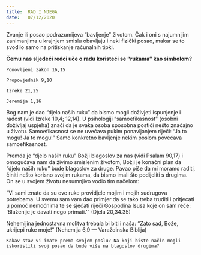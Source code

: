 ```yaml
---
title:  RAD I NJEGA
date:   07/12/2020
---
```


Zvanje ili posao podrazumijeva “bavljenje” životom. Čak i oni s najumnijim zanimanjima u krajnjem smislu obavljaju i neki fizički posao, makar se to svodilo samo na pritiskanje računalnih tipki.

**Čemu nas sljedeći redci uče o radu koristeći se “rukama” kao simbolom?**

`Ponovljeni zakon 16,15`

`Propovjednik 9,10`

`Izreke 21,25`

`Jeremija 1,16`

Bog nam je dao “djelo naših ruku” da bismo mogli doživjeti ispunjenje i radost (vidi Izreke 10,4; 12,14). U psihologiji “samoefikasnost” (osobni doživljaj uspjeha) znači da je svaka osoba sposobna postići nešto značajno u životu. Samoefikasnost se ne uvećava pukim ponavljanjem riječi: “Ja to mogu! Ja to mogu!” Samo konkretno bavljenje nekim poslom povećava samoefikasnost.

Premda je “djelo naših ruku” Božji blagoslov za nas (vidi Psalam 90,17) i omogućava nam da živimo smislenim životom, Božji je konačni plan da “djelo naših ruku” bude blagoslov za druge. Pavao piše da mi moramo raditi, činiti nešto korisno svojim rukama, da bismo imali što podijeliti s drugima. On se u svojem životu nesumnjivo vodio tim načelom:

“Vi sami znate da su ove ruke providjele mojim i mojih sudrugova potrebama. U svemu sam vam dao primjer da se tako treba truditi i pritjecati u pomoć nemoćnima te se sjećati riječi Gospodina Isusa koje on sam reče: ’Blaženije je davati nego primati.’” (Djela 20,34.35)

Nehemijina jednostavna molitva trebala bi biti i naša: “Zato sad, Bože, ukrijepi ruke moje!” (Nehemija 6,9 — Varaždinska Biblija)

`Kakav stav vi imate prema svojem poslu? Na koji biste način mogli iskoristiti svoj posao da bude više na blagoslov drugima?`